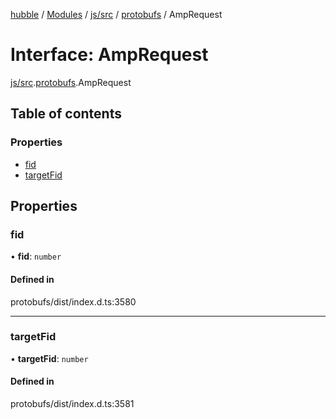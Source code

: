 [hubble](../README.md) / [Modules](../modules.md) / [js/src](../modules/js_src.md) / [protobufs](../modules/js_src.protobufs.md) / AmpRequest

# Interface: AmpRequest

[js/src](../modules/js_src.md).[protobufs](../modules/js_src.protobufs.md).AmpRequest

## Table of contents

### Properties

- [fid](js_src.protobufs.AmpRequest.md#fid)
- [targetFid](js_src.protobufs.AmpRequest.md#targetfid)

## Properties

### fid

• **fid**: `number`

#### Defined in

protobufs/dist/index.d.ts:3580

___

### targetFid

• **targetFid**: `number`

#### Defined in

protobufs/dist/index.d.ts:3581
